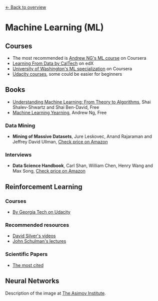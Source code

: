 [← Back to overview](../../../)

# Machine Learning (ML)

## Courses
* The most recommended is [Andrew NG's ML course](https://www.coursera.org/learn/machine-learning) on Coursera
* [Learning From Data by CalTech](https://www.edx.org/course/learning-data-introductory-machine-caltechx-cs1156x-0) on edX
* [University of Washington's ML specialization](https://www.coursera.org/specializations/machine-learning) on Coursera
* [Udacity courses](https://www.udacity.com/courses/machine-learning), some could be easier for beginners

## Books
* [Understanding Machine Learning: From Theory to Algorithms](http://www.cs.huji.ac.il/~shais/UnderstandingMachineLearning/), Shai Shalev-Shwartz and Shai Ben-David, Free
* [Machine Learning Yearning](http://www.mlyearning.org/), Andrew Ng, Free

### Data Mining
* **Mining of Massive Datasets**, Jure Leskovec,‎ Anand Rajaraman and‎ Jeffrey David Ullman, [Check price on Amazon](http://amzn.to/1SW56YH)

### Interviews
* **Data Science Handbook**, Carl Shan,‎ William Chen,‎ Henry Wang and‎ Max Song, [Check price on Amazon](http://amzn.to/1LW0jQU)

## Reinforcement Learning

### Courses
* [By Georgia Tech on Udacity](https://www.udacity.com/course/reinforcement-learning--ud600)

### Recommended resources
* [David Silver's videos](http://rll.berkeley.edu/deeprlcourse/)
* [John Schulman's lectures](http://joschu.net/)

### Scientific Papers
* [The most cited](https://github.com/terryum/awesome-deep-learning-papers#reinforcement-learning--robotics)

## Neural Networks
Description of the image at [The Asimov Institute](http://www.asimovinstitute.org/neural-network-zoo/).
